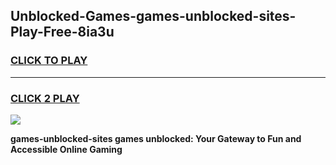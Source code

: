 
## Unblocked-Games-games-unblocked-sites-Play-Free-8ia3u
<h3>
<a href="https://premium76.site?title=games-unblocked-sites&ref=09A">CLICK TO PLAY</a></h3>
<hr>

<h3>
<a href="https://premium76.site?title=games-unblocked-sites&ref=09A">CLICK 2 PLAY</a>
  
</h3>

<a href="https://premium76.site?title=games-unblocked-sites&ref=09A"><img src="https://clearcache.store/games.png"></a>


**games-unblocked-sites games unblocked: Your Gateway to Fun and Accessible Online Gaming**
